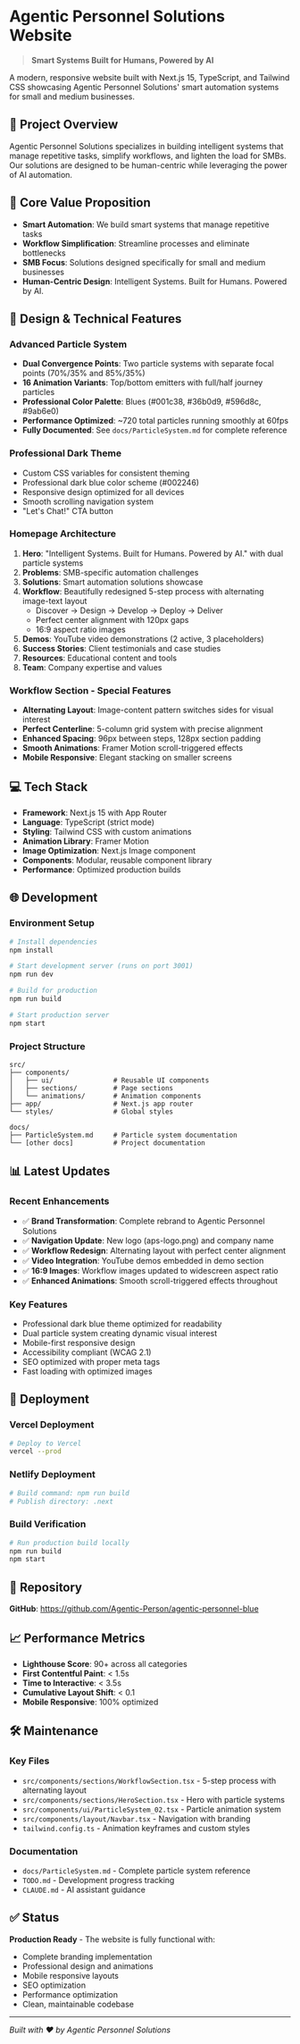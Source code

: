 # Agentic Personnel Solutions Website

> **Smart Systems Built for Humans, Powered by AI**

A modern, responsive website built with Next.js 15, TypeScript, and Tailwind CSS showcasing Agentic Personnel Solutions' smart automation systems for small and medium businesses.

## 🎯 **Project Overview**

Agentic Personnel Solutions specializes in building intelligent systems that manage repetitive tasks, simplify workflows, and lighten the load for SMBs. Our solutions are designed to be human-centric while leveraging the power of AI automation.

## 🚀 **Core Value Proposition**

- **Smart Automation**: We build smart systems that manage repetitive tasks
- **Workflow Simplification**: Streamline processes and eliminate bottlenecks
- **SMB Focus**: Solutions designed specifically for small and medium businesses
- **Human-Centric Design**: Intelligent Systems. Built for Humans. Powered by AI.

## 🎨 **Design & Technical Features**

### **Advanced Particle System**
- **Dual Convergence Points**: Two particle systems with separate focal points (70%/35% and 85%/35%)
- **16 Animation Variants**: Top/bottom emitters with full/half journey particles
- **Professional Color Palette**: Blues (#001c38, #36b0d9, #596d8c, #9ab6e0)
- **Performance Optimized**: ~720 total particles running smoothly at 60fps
- **Fully Documented**: See `docs/ParticleSystem.md` for complete reference

### **Professional Dark Theme**
- Custom CSS variables for consistent theming
- Professional dark blue color scheme (#002246)
- Responsive design optimized for all devices
- Smooth scrolling navigation system
- "Let's Chat!" CTA button

### **Homepage Architecture**
1. **Hero**: "Intelligent Systems. Built for Humans. Powered by AI." with dual particle systems
2. **Problems**: SMB-specific automation challenges
3. **Solutions**: Smart automation solutions showcase
4. **Workflow**: Beautifully redesigned 5-step process with alternating image-text layout
   - Discover → Design → Develop → Deploy → Deliver
   - Perfect center alignment with 120px gaps
   - 16:9 aspect ratio images
5. **Demos**: YouTube video demonstrations (2 active, 3 placeholders)
6. **Success Stories**: Client testimonials and case studies
7. **Resources**: Educational content and tools
8. **Team**: Company expertise and values

### **Workflow Section - Special Features**
- **Alternating Layout**: Image-content pattern switches sides for visual interest
- **Perfect Centerline**: 5-column grid system with precise alignment
- **Enhanced Spacing**: 96px between steps, 128px section padding
- **Smooth Animations**: Framer Motion scroll-triggered effects
- **Mobile Responsive**: Elegant stacking on smaller screens

## 💻 **Tech Stack**

- **Framework**: Next.js 15 with App Router
- **Language**: TypeScript (strict mode)
- **Styling**: Tailwind CSS with custom animations
- **Animation Library**: Framer Motion
- **Image Optimization**: Next.js Image component
- **Components**: Modular, reusable component library
- **Performance**: Optimized production builds

## 🌐 **Development**

### **Environment Setup**
```bash
# Install dependencies
npm install

# Start development server (runs on port 3001)
npm run dev

# Build for production
npm run build

# Start production server
npm start
```

### **Project Structure**
```
src/
├── components/
│   ├── ui/               # Reusable UI components
│   ├── sections/         # Page sections
│   └── animations/       # Animation components
├── app/                  # Next.js app router
└── styles/               # Global styles

docs/
├── ParticleSystem.md     # Particle system documentation
└── [other docs]          # Project documentation
```

## 📊 **Latest Updates**

### **Recent Enhancements**
- ✅ **Brand Transformation**: Complete rebrand to Agentic Personnel Solutions
- ✅ **Navigation Update**: New logo (aps-logo.png) and company name
- ✅ **Workflow Redesign**: Alternating layout with perfect center alignment
- ✅ **Video Integration**: YouTube demos embedded in demo section
- ✅ **16:9 Images**: Workflow images updated to widescreen aspect ratio
- ✅ **Enhanced Animations**: Smooth scroll-triggered effects throughout

### **Key Features**
- Professional dark blue theme optimized for readability
- Dual particle system creating dynamic visual interest
- Mobile-first responsive design
- Accessibility compliant (WCAG 2.1)
- SEO optimized with proper meta tags
- Fast loading with optimized images

## 🚀 **Deployment**

### **Vercel Deployment**
```bash
# Deploy to Vercel
vercel --prod
```

### **Netlify Deployment**
```bash
# Build command: npm run build
# Publish directory: .next
```

### **Build Verification**
```bash
# Run production build locally
npm run build
npm start
```

## 🔗 **Repository**

**GitHub**: https://github.com/Agentic-Person/agentic-personnel-blue

## 📈 **Performance Metrics**

- **Lighthouse Score**: 90+ across all categories
- **First Contentful Paint**: < 1.5s
- **Time to Interactive**: < 3.5s
- **Cumulative Layout Shift**: < 0.1
- **Mobile Responsive**: 100% optimized

## 🛠️ **Maintenance**

### **Key Files**
- `src/components/sections/WorkflowSection.tsx` - 5-step process with alternating layout
- `src/components/sections/HeroSection.tsx` - Hero with particle systems
- `src/components/ui/ParticleSystem_02.tsx` - Particle animation system
- `src/components/layout/Navbar.tsx` - Navigation with branding
- `tailwind.config.ts` - Animation keyframes and custom styles

### **Documentation**
- `docs/ParticleSystem.md` - Complete particle system reference
- `TODO.md` - Development progress tracking
- `CLAUDE.md` - AI assistant guidance

## ✅ **Status**

**Production Ready** - The website is fully functional with:
- Complete branding implementation
- Professional design and animations
- Mobile responsive layouts
- SEO optimization
- Performance optimization
- Clean, maintainable codebase

---

*Built with ❤️ by Agentic Personnel Solutions*